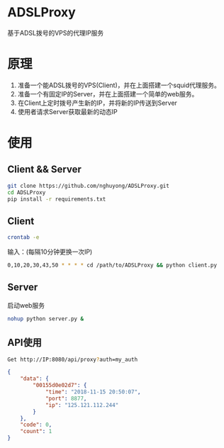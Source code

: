 # ADSLProxy
基于ADSL拨号的VPS的代理IP服务

# 原理
1. 准备一个能ADSL拨号的VPS(Client)，并在上面搭建一个squid代理服务。
2. 准备一个有固定IP的Server，并在上面搭建一个简单的web服务。
3. 在Client上定时拨号产生新的IP，并将新的IP传送到Server
4. 使用者请求Server获取最新的动态IP

# 使用

## Client && Server
```bash
git clone https://github.com/nghuyong/ADSLProxy.git
cd ADSLProxy
pip install -r requirements.txt
```
## Client
```bash
crontab -e
```
输入：(每隔10分钟更换一次IP)
```bash
0,10,20,30,43,50 * * * * cd /path/to/ADSLProxy && python client.py
```

## Server
启动web服务
```bash
nohup python server.py &
```

## API使用
```bash
Get http://IP:8080/api/proxy?auth=my_auth
```
```json
{
    "data": {
        "00155d0e02d7": {
            "time": "2018-11-15 20:50:07",
            "port": 8877,
            "ip": "125.121.112.244"
        }
    },
    "code": 0,
    "count": 1
}
```